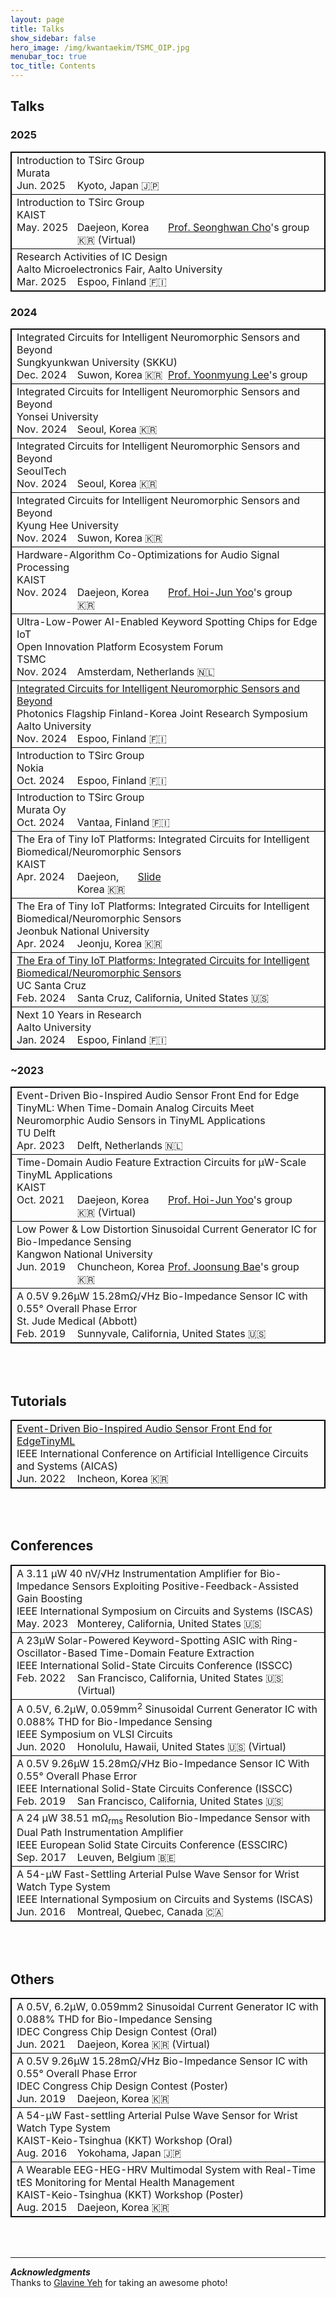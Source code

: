 ```yaml
---
layout: page
title: Talks
show_sidebar: false
hero_image: /img/kwantaekim/TSMC_OIP.jpg
menubar_toc: true
toc_title: Contents
---
```


<style type="text/css">
.tg .tg-desc{border: 1px inset black; position: relative;}
.tg {border-collapse: collapse; border: 1px solid black;}
.skip {display: none;}

/* TOC */
.contents {position: sticky; top: 10%;}

/* Hover Animation */
.talk td {transition: all 0.2s linear; transition-delay: 0.3s, 0s;}
.talk tr:hover td {transition-delay: 0s, 0s;
  outline: 1.5px solid black;
  background-color: white;
  box-shadow: #BFBFBF -1px 1px, #BFBFBF -2px 2px, #BFBFBF -3px 3px, #BFBFBF -4px 4px, #BFBFBF -5px 5px, #BFBFBF -6px 6px;
  transform: translate3d(6px, -6px, 0);}

/* Hover Image */
.img-container img {position: absolute; visibility: hidden;}
tr:hover .hover-isscc {left: -130px; top:calc(50% - 60px); visibility: visible; height: 120px;}
tr:hover .hover-vlsic {left: -140px; top:calc(50% - 45px); visibility: visible; height: 100px;}
tr:hover .hover-esscirc {left: -230px; top:calc(50% - 30px); visibility: visible; height: 50px;}
tr:hover .hover-a-sscc {left: -180px; top:calc(50% - 40px); visibility: visible; height: 80px;}
tr:hover .hover-cicc {left: -200px; top:calc(50% - 35px); visibility: visible; height: 60px;}
tr:hover .hover-iscas23 {left: -220px; top:calc(50% - 30px); visibility: visible; height: 50px;}
tr:hover .hover-iscas19 {left: -250px; top:calc(50% - 30px); visibility: visible; height: 50px;}
tr:hover .hover-iscas16 {left: -210px; top:calc(50% - 30px); visibility: visible; height: 70px;}
tr:hover .hover-aicas23 {left: -260px; top:calc(50% - 30px); visibility: visible; height: 50px;}
tr:hover .hover-aicas22 {left: -140px; top:calc(50% - 40px); visibility: visible; height: 80px;}
tr:hover .hover-hotchips {left: -150px; top:calc(50% - 30px); visibility: visible; height: 60px;}
tr:hover .hover-embc {left: -170px; top:calc(50% - 30px); visibility: visible; height: 50px;}
tr:hover .hover-sscs {left: -130px; top:calc(50% - 40px); visibility: visible; height: 80px;}
tr:hover .hover-cas {left: -120px; top:calc(50% - 40px); visibility: visible; height: 80px;}
tr:hover .hover-tsmc-oip24 {left: -350px; top:calc(50% - 35px); visibility: visible; height: 70px;}

tr:hover .hover-aalto {left: -140px; top:calc(50% - 50px); visibility: visible; height: 100px;}
tr:hover .hover-tampere {left: -290px; top:calc(50% - 50px); visibility: visible; height: 110px;}
tr:hover .hover-ucsc {left: -270px; top:calc(50% - 30px); visibility: visible; height: 50px;}
tr:hover .hover-tudelft {left: -180px; top:calc(50% - 40px); visibility: visible; height: 70px;}
tr:hover .hover-kaist {left: -200px; top:calc(50% - 20px); visibility: visible; height: 50px;}
tr:hover .hover-kyunghee {left: -150px; top:calc(50% - 40px); visibility: visible; height: 80px;}
tr:hover .hover-seoultech {left: -120px; top:calc(50% - 45px); visibility: visible; height: 90px;}
tr:hover .hover-yonsei {left: -120px; top:calc(50% - 45px); visibility: visible; height: 90px;}
tr:hover .hover-skku {left: -120px; top:calc(50% - 45px); visibility: visible; height: 90px;}
tr:hover .hover-knu {left: -120px; top:calc(50% - 40px); visibility: visible; height: 90px;}
tr:hover .hover-jbnu {left: -120px; top:calc(50% - 40px); visibility: visible; height: 90px;}
tr:hover .hover-abbott {left: -190px; top:calc(50% - 15px); visibility: visible; height: 40px;}
tr:hover .hover-stjude {left: -450px; top:calc(50% - 15px); visibility: visible; height: 40px;}
tr:hover .hover-murata {left: -180px; top:calc(50% - 20px); visibility: visible; height: 50px;}
tr:hover .hover-nokia {left: -200px; top:calc(50% - 20px); visibility: visible; height: 40px;}

/* Hyperlink */
.pub-hover {
  /* color: black; default #4E4E4E */
  text-decoration: none; /* Remove underline */}
.pub-hover:hover,
.pub-hover:focus {color: blue; background-color: #f0f8ff; padding: 1px 1px;}

/* Tabs */
.tab-row {display: flex; margin:0; padding: 0;}
.tab-cell {flex: 1; padding: 0; border: none;}

/* Emoji */
@font-face {
  font-family: NotoColorEmojiLimited;
  unicode-range: U+1F1E6-1F1FF;
  src: url(https://raw.githack.com/googlefonts/noto-emoji/main/fonts/NotoColorEmoji.ttf);
}
.emoji {
  font-family: 'NotoColorEmojiLimited', -apple-system, BlinkMacSystemFont,
  'Segoe UI', Roboto, Helvetica, Arial, sans-serif, 'Apple Color Emoji',
  'Segoe UI Emoji', 'Segoe UI Symbol';
}
</style>
<script src="https://kit.fontawesome.com/46ff08c48c.js" crossorigin="anonymous"></script>
<link href="./../emoji.css" rel="stylesheet" type='text/css'>

<!-- --------- -->
<!-- Body Part -->
<!-- --------- -->

## Talks

### 2025

<table class="tg">
<thead class="skip"><tr><th>.</th></tr></thead><tbody class='talk'>
  <tr><td class="tg-desc">
    Introduction to TSirc Group
    <br>
    <div class="img-container"><img src="./../img/icons/logo--murata.png" class="hover-murata"></div>
    Murata
    <div class="tab-row">
        <div class="tab-cell" style="flex: 1;">Jun. 2025</div>
        <div class="tab-cell" style="flex: 4;">Kyoto, Japan <span class='emoji'>🇯🇵</span></div>
    </div>
  </td></tr>
  <tr><td class="tg-desc">
    Introduction to TSirc Group
    <br>
    <div class="img-container"><img src="./../img/icons/logo--kaist.png" class="hover-kaist"></div>
    KAIST
    <div class="tab-row">
        <div class="tab-cell" style="flex: 1;">May. 2025</div>
        <div class="tab-cell" style="flex: 1.5;">Daejeon, Korea <span class='emoji'>🇰🇷</span> (Virtual)</div>
        <div class="tab-cell" style="flex: 2.5;"><a href="https://ccs.kaist.ac.kr" target="_blank">Prof. Seonghwan Cho</a>'s group</div>
    </div>
  </td></tr>
  <tr><td class="tg-desc">
    Research Activities of IC Design
    <br>
    <div class="img-container"><img src="./../img/icons/logo--aalto.png" class="hover-aalto"></div>
    Aalto Microelectronics Fair, Aalto University
    <div class="tab-row">
        <div class="tab-cell" style="flex: 1;">Mar. 2025</div>
        <div class="tab-cell" style="flex: 4;">Espoo, Finland <span class='emoji'>🇫🇮</span></div>
    </div>
  </td></tr>
</tbody>
</table>

### 2024

<table class="tg">
<thead class="skip"><tr><th>.</th></tr></thead><tbody class='talk'>
  <tr><td class="tg-desc">
    Integrated Circuits for Intelligent Neuromorphic Sensors and Beyond
    <br>
    <div class="img-container"><img src="./../img/icons/logo--skku.svg" class="hover-skku"></div>
    Sungkyunkwan University (SKKU)
    <div class="tab-row">
        <div class="tab-cell" style="flex: 1;">Dec. 2024</div>
        <div class="tab-cell" style="flex: 1.5;">Suwon, Korea <span class='emoji'>🇰🇷</span></div>
        <div class="tab-cell" style="flex: 2.5;"><a href="https://sites.google.com/view/skkuicas/home" target="_blank">Prof. Yoonmyung Lee</a>'s group</div>
    </div>
  </td></tr>
  <tr><td class="tg-desc">
    Integrated Circuits for Intelligent Neuromorphic Sensors and Beyond
    <br>
    <div class="img-container"><img src="./../img/icons/logo--yonsei.svg" class="hover-yonsei"></div>
    Yonsei University
    <div class="tab-row">
        <div class="tab-cell" style="flex: 1;">Nov. 2024</div>
        <div class="tab-cell" style="flex: 4;">Seoul, Korea <span class='emoji'>🇰🇷</span></div>
    </div>
  </td></tr>
  <tr><td class="tg-desc">
    Integrated Circuits for Intelligent Neuromorphic Sensors and Beyond
    <br>
    <div class="img-container"><img src="./../img/icons/logo--seoultech.png" class="hover-seoultech"></div>
    SeoulTech
    <div class="tab-row">
        <div class="tab-cell" style="flex: 1;">Nov. 2024</div>
        <div class="tab-cell" style="flex: 4;">Seoul, Korea <span class='emoji'>🇰🇷</span></div>
    </div>
  </td></tr>
  <tr><td class="tg-desc">
    Integrated Circuits for Intelligent Neuromorphic Sensors and Beyond
    <br>
    <div class="img-container"><img src="./../img/icons/logo--kyunghee.png" class="hover-kyunghee"></div>
    Kyung Hee University
    <div class="tab-row">
        <div class="tab-cell" style="flex: 1;">Nov. 2024</div>
        <div class="tab-cell" style="flex: 4;">Suwon, Korea <span class='emoji'>🇰🇷</span></div>
    </div>
  </td></tr>
  <tr><td class="tg-desc">
    Hardware-Algorithm Co-Optimizations for Audio Signal Processing
    <br>
    <div class="img-container"><img src="./../img/icons/logo--kaist.png" class="hover-kaist"></div>
    KAIST
    <div class="tab-row">
        <div class="tab-cell" style="flex: 1;">Nov. 2024</div>
        <div class="tab-cell" style="flex: 1.5;">Daejeon, Korea <span class='emoji'>🇰🇷</span></div>
        <div class="tab-cell" style="flex: 2.5;"><a href="https://ssl.kaist.ac.kr" target="_blank">Prof. Hoi-Jun Yoo</a>'s group</div>
    </div>
  </td></tr>
  <tr><td class="tg-desc">
    Ultra-Low-Power AI-Enabled Keyword Spotting Chips for Edge IoT
    <br>
    <div class="img-container"><img src="./../img/icons/logo--tsmc-oip24.jpg" class="hover-tsmc-oip24"></div>
    Open Innovation Platform Ecosystem Forum
    <br>
    TSMC
    <div class="tab-row">
        <div class="tab-cell" style="flex: 1;">Nov. 2024</div>
        <div class="tab-cell" style="flex: 4;">Amsterdam, Netherlands <span class='emoji'>🇳🇱</span></div>
    </div>
  </td></tr>
  <tr><td class="tg-desc">
    <span style='color: #4A61C8;'>
    <a href="https://prein.fi/events/photonics-flagship-finland-korea-joint-research-symposium-at-aalto-university/" target="_blank">
    Integrated Circuits for Intelligent Neuromorphic Sensors and Beyond
    </a></span><br>
    <div class="img-container"><img src="./../img/icons/logo--aalto.png" class="hover-aalto"></div>
    Photonics Flagship Finland-Korea Joint Research Symposium
    <br>
    Aalto University
    <div class="tab-row">
        <div class="tab-cell" style="flex: 1;">Nov. 2024</div>
        <div class="tab-cell" style="flex: 4;">Espoo, Finland <span class='emoji'>🇫🇮</span></div>
    </div>
  </td></tr>
  <tr><td class="tg-desc">
    Introduction to TSirc Group
    <br>
    <div class="img-container"><img src="./../img/icons/logo--nokia.png" class="hover-nokia"></div>
    Nokia
    <div class="tab-row">
        <div class="tab-cell" style="flex: 1;">Oct. 2024</div>
        <div class="tab-cell" style="flex: 4;">Espoo, Finland <span class='emoji'>🇫🇮</span></div>
    </div>
  </td></tr>
  <tr><td class="tg-desc">
    Introduction to TSirc Group
    <br>
    <div class="img-container"><img src="./../img/icons/logo--murata.png" class="hover-murata"></div>
    Murata Oy
    <div class="tab-row">
        <div class="tab-cell" style="flex: 1;">Oct. 2024</div>
        <div class="tab-cell" style="flex: 4;">Vantaa, Finland <span class='emoji'>🇫🇮</span></div>
    </div>
  </td></tr>
  <tr><td class="tg-desc">
    The Era of Tiny IoT Platforms: Integrated Circuits for Intelligent Biomedical/Neuromorphic Sensors
    <br>
    <div class="img-container"><img src="./../img/icons/logo--kaist.png" class="hover-kaist"></div>
    KAIST
    <div class="tab-row">
        <div class="tab-cell" style="flex: 1;">Apr. 2024</div>
        <div class="tab-cell" style="flex: 1;">Daejeon, Korea <span class='emoji'>🇰🇷</span></div>
        <div class="tab-cell" style="flex: 3;">
          <i class="fa-solid fa-file-pdf fa-bounce fa-lg"></i>
          <a href="{{ site.base_url }}/assets/KwantaeKim-KAIST-20240423.pdf" target="_blank">Slide</a>
        </div>
    </div>
  </td></tr>
  <tr><td class="tg-desc">
    The Era of Tiny IoT Platforms: Integrated Circuits for Intelligent Biomedical/Neuromorphic Sensors
    <br>
    <div class="img-container"><img src="./../img/icons/logo--jbnu.svg" class="hover-jbnu"></div>
    Jeonbuk National University
    <div class="tab-row">
        <div class="tab-cell" style="flex: 1;">Apr. 2024</div>
        <div class="tab-cell" style="flex: 4;">Jeonju, Korea <span class='emoji'>🇰🇷</span></div>
    </div>
  </td></tr>
  <tr><td class="tg-desc">
    <span style='color: #4A61C8;'>
    <a href="https://calendar.ucsc.edu/event/ece_seminar_the_era_of_tiny_iot_platforms_integrated_circuits_for_intelligent_biomedicalneuromorphic_sensors" target="_blank">
    The Era of Tiny IoT Platforms: Integrated Circuits for Intelligent Biomedical/Neuromorphic Sensors
    </a></span><br>
    <div class="img-container"><img src="./../img/icons/logo--ucsc.png" class="hover-ucsc"></div>
    UC Santa Cruz
    <div class="tab-row">
        <div class="tab-cell" style="flex: 1;">Feb. 2024</div>
        <div class="tab-cell" style="flex: 4;">Santa Cruz, California, United States <span class='emoji'>🇺🇸</span></div>
    </div>
  </td></tr>
  <tr><td class="tg-desc">
    Next 10 Years in Research
    <br>
    <div class="img-container"><img src="./../img/icons/logo--aalto.png" class="hover-aalto"></div>
    Aalto University
    <div class="tab-row">
        <div class="tab-cell" style="flex: 1;">Jan. 2024</div>
        <div class="tab-cell" style="flex: 4;">Espoo, Finland <span class='emoji'>🇫🇮</span></div>
    </div>
  </td></tr>
</tbody>
</table>

### ~2023

<table class="tg">
<thead class="skip"><tr><th>.</th></tr></thead><tbody class='talk'>
  <tr><td class="tg-desc">
    Event-Driven Bio-Inspired Audio Sensor Front End for Edge TinyML: When Time-Domain Analog Circuits Meet Neuromorphic Audio Sensors in TinyML Applications
    <br>
    <div class="img-container"><img src="./../img/icons/logo--tudelft.png" class="hover-tudelft"></div>
    TU Delft
    <div class="tab-row">
        <div class="tab-cell" style="flex: 1;">Apr. 2023</div>
        <div class="tab-cell" style="flex: 4;">Delft, Netherlands <span class='emoji'>🇳🇱</span></div>
    </div>
  </td></tr>
  <tr><td class="tg-desc">
    Time-Domain Audio Feature Extraction Circuits for μW-Scale TinyML Applications
    <br>
    <div class="img-container"><img src="./../img/icons/logo--kaist.png" class="hover-kaist"></div>
    KAIST
    <div class="tab-row">
        <div class="tab-cell" style="flex: 1;">Oct. 2021</div>
        <div class="tab-cell" style="flex: 1.5;">Daejeon, Korea <span class='emoji'>🇰🇷</span> (Virtual)</div>
        <div class="tab-cell" style="flex: 2.5;"><a href="https://ssl.kaist.ac.kr" target="_blank">Prof. Hoi-Jun Yoo</a>'s group</div>
    </div>
  </td></tr>
  <tr><td class="tg-desc">
    Low Power & Low Distortion Sinusoidal Current Generator IC for Bio-Impedance Sensing
    <br>
    <div class="img-container"><img src="./../img/icons/logo--knu.svg" class="hover-knu"></div>
    Kangwon National University
    <div class="tab-row">
        <div class="tab-cell" style="flex: 1;">Jun. 2019</div>
        <div class="tab-cell" style="flex: 1.5;">Chuncheon, Korea <span class='emoji'>🇰🇷</span></div>
        <div class="tab-cell" style="flex: 2.5;"><a href="https://sites.google.com/view/kwbics" target="_blank">Prof. Joonsung Bae</a>'s group</div>
    </div>
  </td></tr>
  <tr><td class="tg-desc">
    A 0.5V 9.26μW 15.28mΩ/√Hz Bio-Impedance Sensor IC with 0.55° Overall Phase Error
    <br>
    <div class="img-container"><img src="./../img/icons/logo--abbott.svg" class="hover-abbott"></div>
    <div class="img-container"><img src="./../img/icons/logo--stjude.svg" class="hover-stjude"></div>
    St. Jude Medical (Abbott)
    <div class="tab-row">
        <div class="tab-cell" style="flex: 1;">Feb. 2019</div>
        <div class="tab-cell" style="flex: 4;">Sunnyvale, California, United States <span class='emoji'>🇺🇸</span></div>
    </div>
  </td></tr>
</tbody>
</table>

<br><br>

## Tutorials

<table class="tg">
<thead class="skip"><tr><th>.</th></tr></thead><tbody class='talk'>
  <tr><td class="tg-desc">
    <span style='color: #4A61C8;'>
    <a href="https://aicas2022.org/?page_id=192" target="_blank">
    Event-Driven Bio-Inspired Audio Sensor Front End for EdgeTinyML
    </a></span><br>
    <div class="img-container"><img src="./../img/icons/logo--aicas22.png" class="hover-aicas22"></div>
    IEEE International Conference on Artificial Intelligence Circuits and Systems (AICAS)
    <div class="tab-row">
        <div class="tab-cell" style="flex: 1;">Jun. 2022</div>
        <div class="tab-cell" style="flex: 4;">Incheon, Korea <span class='emoji'>🇰🇷</span></div>
    </div>
  </td></tr>
</tbody>
</table>

<br><br>

## Conferences

<table class="tg">
<thead class="skip"><tr><th>.</th></tr></thead><tbody class='talk'>
  <tr><td class="tg-desc">
    <a href="https://doi.org/10.1109/ISCAS46773.2023.10181417" target="_blank" class="pub-hover">
    A 3.11 μW 40 nV/√Hz Instrumentation Amplifier for Bio-Impedance Sensors Exploiting Positive-Feedback-Assisted Gain Boosting
    </a><br>
    <div class="img-container"><img src="./../img/icons/logo--iscas23.png" class="hover-iscas23"></div>
    IEEE International Symposium on Circuits and Systems (ISCAS)
    <div class="tab-row">
        <div class="tab-cell" style="flex: 1;">May. 2023</div>
        <div class="tab-cell" style="flex: 4;">Monterey, California, United States <span class='emoji'>🇺🇸</span></div>
    </div>
  </td></tr>
  <tr><td class="tg-desc">
    <a href="https://doi.org/10.1109/ISSCC42614.2022.9731708" target="_blank" class="pub-hover">
    A 23μW Solar-Powered Keyword-Spotting ASIC with Ring-Oscillator-Based Time-Domain Feature Extraction
    </a><br>
    <div class="img-container"><img src="./../img/icons/logo--isscc.png" class="hover-isscc"></div>
    IEEE International Solid-State Circuits Conference (ISSCC)
    <div class="tab-row">
        <div class="tab-cell" style="flex: 1;">Feb. 2022</div>
        <div class="tab-cell" style="flex: 4;">San Francisco, California, United States <span class='emoji'>🇺🇸</span> (Virtual)</div>
    </div>
  </td></tr>
  <tr><td class="tg-desc">
    <a href="https://doi.org/10.1109/VLSICircuits18222.2020.9162983" target="_blank" class="pub-hover">
    A 0.5V, 6.2μW, 0.059mm<sup>2</sup> Sinusoidal Current Generator IC with 0.088% THD for Bio-Impedance Sensing
    </a><br>
    <div class="img-container"><img src="./../img/icons/logo--vlsic.png" class="hover-vlsic"></div>
    IEEE Symposium on VLSI Circuits
    <div class="tab-row">
        <div class="tab-cell" style="flex: 1;">Jun. 2020</div>
        <div class="tab-cell" style="flex: 4;">Honolulu, Hawaii, United States <span class='emoji'>🇺🇸</span> (Virtual)</div>
    </div>
  </td></tr>
  <tr><td class="tg-desc">
    <a href="https://doi.org/10.1109/ISSCC.2019.8662466" target="_blank" class="pub-hover">
    A 0.5V 9.26μW 15.28mΩ/√Hz Bio-Impedance Sensor IC With 0.55° Overall Phase Error
    </a><br>
    <div class="img-container"><img src="./../img/icons/logo--isscc.png" class="hover-isscc"></div>
    IEEE International Solid-State Circuits Conference (ISSCC)
    <div class="tab-row">
        <div class="tab-cell" style="flex: 1;">Feb. 2019</div>
        <div class="tab-cell" style="flex: 4;">San Francisco, California, United States <span class='emoji'>🇺🇸</span></div>
    </div>
  </td></tr>
  <tr><td class="tg-desc">
    <a href="https://doi.org/10.1109/ESSCIRC.2017.8094566" target="_blank" class="pub-hover">
    A 24 μW 38.51 mΩ<sub>rms</sub> Resolution Bio-Impedance Sensor with Dual Path Instrumentation Amplifier
    </a><br>
    <div class="img-container"><img src="./../img/icons/logo--esscirc.png" class="hover-esscirc"></div>
    IEEE European Solid State Circuits Conference (ESSCIRC)
    <div class="tab-row">
        <div class="tab-cell" style="flex: 1;">Sep. 2017</div>
        <div class="tab-cell" style="flex: 4;">Leuven, Belgium <span class='emoji'>🇧🇪</span></div>
    </div>
  </td></tr>
  <tr><td class="tg-desc">
    <a href="https://doi.org/10.1109/ISCAS.2016.7527432" target="_blank" class="pub-hover">
    A 54-μW Fast-Settling Arterial Pulse Wave Sensor for Wrist Watch Type System
    </a><br>
    <div class="img-container"><img src="./../img/icons/logo--iscas16.png" class="hover-iscas16"></div>
    IEEE International Symposium on Circuits and Systems (ISCAS)
    <div class="tab-row">
        <div class="tab-cell" style="flex: 1;">Jun. 2016</div>
        <div class="tab-cell" style="flex: 4;">Montreal, Quebec, Canada <span class='emoji'>🇨🇦</span></div>
    </div>
  </td></tr>
</tbody>
</table>

<br><br>

## Others

<table class="tg">
<thead class="skip"><tr><th>.</th></tr></thead><tbody class='talk'>
  <tr><td class="tg-desc">
    A 0.5V, 6.2μW, 0.059mm2 Sinusoidal Current Generator IC with 0.088% THD for Bio-Impedance Sensing
    <br>
    IDEC Congress Chip Design Contest (Oral)
    <div class="tab-row">
        <div class="tab-cell" style="flex: 1;">Jun. 2021</div>
        <div class="tab-cell" style="flex: 4;">Daejeon, Korea <span class='emoji'>🇰🇷</span> (Virtual)</div>
    </div>
  </td></tr>
  <tr><td class="tg-desc">
    A 0.5V 9.26μW 15.28mΩ/√Hz Bio-Impedance Sensor IC with 0.55° Overall Phase Error
    <br>
    IDEC Congress Chip Design Contest (Poster)
    <div class="tab-row">
        <div class="tab-cell" style="flex: 1;">Jun. 2019</div>
        <div class="tab-cell" style="flex: 4;">Daejeon, Korea <span class='emoji'>🇰🇷</span></div>
    </div>
  </td></tr>
  <tr><td class="tg-desc">
    A 54-μW Fast-settling Arterial Pulse Wave Sensor for Wrist Watch Type System
    <br>
    KAIST-Keio-Tsinghua (KKT) Workshop (Oral)
    <div class="tab-row">
        <div class="tab-cell" style="flex: 1;">Aug. 2016</div>
        <div class="tab-cell" style="flex: 4;">Yokohama, Japan <span class='emoji'>🇯🇵</span></div>
    </div>
  </td></tr>
  <tr><td class="tg-desc">
    A Wearable EEG-HEG-HRV Multimodal System with Real-Time tES Monitoring for Mental Health Management
    <br>
    KAIST-Keio-Tsinghua (KKT) Workshop (Poster)
    <div class="tab-row">
        <div class="tab-cell" style="flex: 1;">Aug. 2015</div>
        <div class="tab-cell" style="flex: 4;">Daejeon, Korea <span class='emoji'>🇰🇷</span></div>
    </div>
  </td></tr>
</tbody>
</table>

<br><br>

---

***Acknowledgments***<br>
Thanks to <a href="https://www.linkedin.com/in/glavine-yeh-32a50313a/" target="_blank">Glavine Yeh</a> for taking an awesome <i class="fa-solid fa-camera fa-lg"></i> photo!

